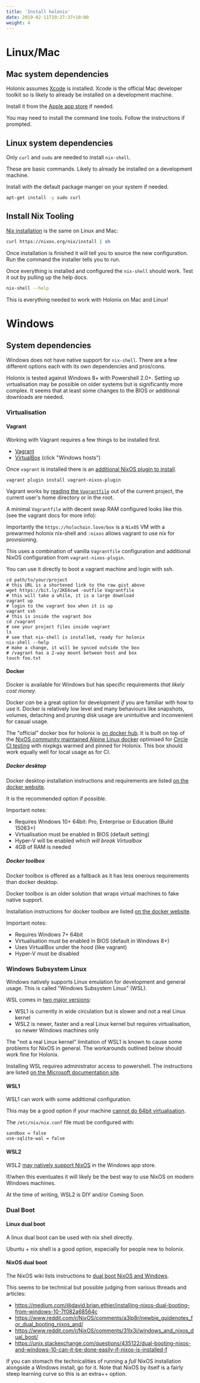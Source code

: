```yaml
---
title: 'Install holonix'
date: 2019-02-11T19:27:37+10:00
weight: 4
---
```


# Linux/Mac

## Mac system dependencies

Holonix assumes [Xcode](https://developer.apple.com/xcode/) is installed.
Xcode is the official Mac developer toolkit so is likely to already be installed on a development machine.

Install it from the [Apple app store](https://apps.apple.com/in/app/xcode/id497799835) if needed.

You may need to install the command line tools.
Follow the instructions if prompted.

## Linux system dependencies

Only `curl` and `sudo` are needed to install `nix-shell`.

These are basic commands.
Likely to already be installed on a development machine.

Install with the default package manger on your system if needed.

```bash
apt-get install -y sudo curl
```

## Install Nix Tooling

[Nix installation](https://nixos.org/nix/download.html) is the same on Linux and Mac:

```bash
curl https://nixos.org/nix/install | sh
```

Once installation is finished it will tell you to source the new configuration. Run the command the installer tells you to run.

Once everything is installed and configured the `nix-shell` should work. Test it out by pulling up the help docs.

```bash
nix-shell --help
```

This is everything needed to work with Holonix on Mac and Linux!

# Windows

## System dependencies

Windows does not have native support for `nix-shell`.
There are a few different options each with its own dependencies and pros/cons.

Holonix is tested against Windows 8+ with Powershell 2.0+.
Setting up virtualisation may be possible on older systems but is significantly more complex. It seems that at least some changes to the BIOS or additional downloads are needed.

### Virtualisation

#### Vagrant

Working with Vagrant requires a few things to be installed first.

- [Vagrant](https://www.vagrantup.com/downloads.html)
- [VirtualBox](https://www.virtualbox.org/wiki/Downloads) (click "Windows hosts")

Once `vagrant` is installed there is an [additional NixOS plugin to install](https://github.com/nix-community/vagrant-nixos-plugin).

```shell
vagrant plugin install vagrant-nixos-plugin
```

Vagrant works by [reading the `Vagrantfile`](https://www.vagrantup.com/docs/vagrantfile/) out of the current project, the current user's home directory or in the root.

A minimal `Vagrantfile` with decent swap RAM configured looks like this (see the vagrant docs for more info):

<script src="https://gist.github.com/thedavidmeister/30ff7b8bdc47f54fe56b3ca17999ac4c.js"></script>

Importantly the `https://holochain.love/box` is a `NixOS` VM with a prewarmed holonix nix-shell and `:nixos` allows vagrant to use nix for provisioning.

This uses a combination of vanilla `Vagrantfile` configuration and additional NixOS configuration from `vagrant-nixos-plugin`.

You can use it directly to boot a vagrant machine and login with ssh.

```shell
cd path/to/your/project
# this URL is a shortened link to the raw gist above
wget https://bit.ly/2KE6cw4 -outfile Vagrantfile
# this will take a while, it is a large download
vagrant up
# login to the vagrant box when it is up
vagrant ssh
# this is inside the vagrant box
cd /vagrant
# see your project files inside vagrant
ls
# see that nix-shell is installed, ready for holonix
nix-shell --help
# make a change, it will be synced outside the box
# /vagrant has a 2-way mount between host and box
touch foo.txt
```

#### Docker

Docker is available for Windows but has specific requirements *that likely cost money*.

Docker *can* be a great option for development *if* you are familiar with how to use it. Docker is relatively low level and many behaviours like snapshots, volumes, detaching and pruning disk usage are unintuitive and inconvenient for casual usage.

The "official" docker box for holonix is [on docker hub](https://hub.docker.com/r/holochain/holonix). It is built on top of the [NixOS community maintained Alpine Linux docker](https://github.com/nix-community/docker-nix) optimised for [Circle CI testing](https://hub.docker.com/r/nixorg/nix) with nixpkgs warmed and pinned for Holonix. This box should work equally well for local usage as for CI.

##### Docker desktop

Docker desktop installation instructions and requirements are listed [on the docker website](https://docs.docker.com/docker-for-windows/install/).

It is the recommended option if possible.

Important notes:

- Requires Windows 10+ 64bit: Pro, Enterprise or Education (Build 15063+)
- Virtualisation must be enabled in BIOS (default setting)
- Hyper-V will be enabled *which will break Virtualbox*
- 4GB of RAM is needed

##### Docker toolbox

Docker toolbox is offered as a fallback as it has less onerous requirements than docker desktop.

Docker toolbox is an older solution that wraps virtual machines to fake native support.

Installation instructions for docker toolbox are listed [on the docker website](https://docs.docker.com/toolbox/toolbox_install_windows/).

Important notes:

- Requires Windows 7+ 64bit
- Virtualisation must be enabled in BIOS (default in Windows 8+)
- Uses VirtualBox under the hood (like vagrant)
- Hyper-V must be disabled

### Windows Subsystem Linux

Windows natively supports Linux emulation for development and general usage. This is called "Windows Subsystem Linux" (WSL).

WSL comes in [two major versions](https://devblogs.microsoft.com/commandline/announcing-wsl-2/):

- WSL1 is currently in wide circulation but is slower and not a real Linux kernel
- WSL2 is newer, faster and a real Linux kernel but requires virtualisation, so newer Windows machines only

The "not a real Linux kernel" limitation of WSL1 is known to cause some problems for NixOS in general. The workarounds outlined below should work fine for Holonix.

Installing WSL requires administrator access to powershell. The instructions are listed [on the Microsoft documentation site](https://docs.microsoft.com/en-us/windows/wsl/install-win10).

#### WSL1

WSL1 can work with some additional configuration.

This may be a good option if your machine [cannot do 64bit virtualisation](https://forum.holochain.org/t/im-spinning-up-some-docs-for-holonix-feedback-welcome/451/5?u=thedavidmeister).

The `/etc/nix/nix.conf` file must be configured with:

```
sandbox = false
use-sqlite-wal = false
```

#### WSL2

WSL2 [may natively support NixOS](https://github.com/NixOS/nixpkgs/issues/30391) in the Windows app store.

If/when this eventuates it will likely be the best way to use NixOS on modern Windows machines.

At the time of writing, WSL2 is DIY and/or Coming Soon.

### Dual Boot

#### Linux dual boot

A linux dual boot can be used with nix shell directly.

Ubuntu + nix shell is a good option, especially for people new to holonix.

#### NixOS dual boot

The NixOS wiki lists instructions to [dual boot NixOS and Windows](https://nixos.wiki/wiki/Dual_Booting_NixOS_and_Windows).

This seems to be technical but possible judging from various threads and articles:

- https://medium.com/@david.brian.ethier/installing-nixos-dual-booting-from-windows-10-7f082a68564c
- https://www.reddit.com/r/NixOS/comments/a3lp8r/newbie_guidenotes_for_dual_booting_nixos_and/
- https://www.reddit.com/r/NixOS/comments/31lx3i/windows_and_nixos_dual_boot/
- https://unix.stackexchange.com/questions/435122/dual-booting-nixos-and-windows-10-can-it-be-done-easily-if-nixos-is-installed-f

If you can stomach the technicalities of running a _full_ NixOS installation alongside a Windows install, go for it. Note that NixOS by itself is a fairly steep learning curve so this is an extra++ option.

